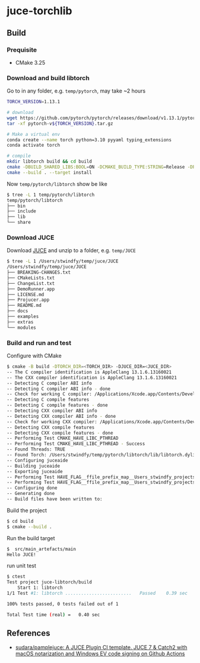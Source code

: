 # juce-torchlib

## Build

### Prequisite

* CMake 3.25

### Download and build libtorch

Go to in any folder, e.g. `temp/pytorch`, may take ~2 hours

```sh
TORCH_VERSION=1.13.1

# download
wget https://github.com/pytorch/pytorch/releases/download/v1.13.1/pytorch-v${TORCH_VERSION}.tar.gz
tar -xf pytorch-v${TORCH_VERSION}.tar.gz

# Make a virtual env
conda create --name torch python=3.10 pyyaml typing_extensions
conda activate torch

# compile
mkdir libtorch build && cd build
cmake -DBUILD_SHARED_LIBS:BOOL=ON -DCMAKE_BUILD_TYPE:STRING=Release -DPYTHON_EXECUTABLE:PATH=`which python3` -DCMAKE_INSTALL_PREFIX:PATH=../libtorch -USE_MPS=ON ../pytorch-v${TORCH_VERSION}
cmake --build . --target install
```

Now `temp/pytorch/libtorch` show be like

```sh
$ tree -L 1 temp/pytorch/libtorch
temp/pytorch/libtorch
├── bin
├── include
├── lib
└── share
```

### Download JUCE

Download [JUCE](https://juce.com/download/) and unzip to a folder, e.g. `temp/JUCE`

```sh
$ tree -L 1 /Users/stwindfy/temp/juce/JUCE
/Users/stwindfy/temp/juce/JUCE
├── BREAKING-CHANGES.txt
├── CMakeLists.txt
├── ChangeList.txt
├── DemoRunner.app
├── LICENSE.md
├── Projucer.app
├── README.md
├── docs
├── examples
├── extras
└── modules
```

### Build and run and test

Configure with CMake

```sh
$ cmake -B build -DTORCH_DIR=<TORCH_DIR> -DJUCE_DIR=<JUCE_DIR>
-- The C compiler identification is AppleClang 13.1.6.13160021
-- The CXX compiler identification is AppleClang 13.1.6.13160021
-- Detecting C compiler ABI info
-- Detecting C compiler ABI info - done
-- Check for working C compiler: /Applications/Xcode.app/Contents/Developer/Toolchains/XcodeDefault.xctoolchain/usr/bin/cc - skipped
-- Detecting C compile features
-- Detecting C compile features - done
-- Detecting CXX compiler ABI info
-- Detecting CXX compiler ABI info - done
-- Check for working CXX compiler: /Applications/Xcode.app/Contents/Developer/Toolchains/XcodeDefault.xctoolchain/usr/bin/c++ - skipped
-- Detecting CXX compile features
-- Detecting CXX compile features - done
-- Performing Test CMAKE_HAVE_LIBC_PTHREAD
-- Performing Test CMAKE_HAVE_LIBC_PTHREAD - Success
-- Found Threads: TRUE  
-- Found Torch: /Users/stwindfy/temp/pytorch/libtorch/lib/libtorch.dylib  
-- Configuring juceaide
-- Building juceaide
-- Exporting juceaide
-- Performing Test HAVE_FLAG__ffile_prefix_map__Users_stwindfy_projects_juce_libtorch_build__deps_catch2_src__
-- Performing Test HAVE_FLAG__ffile_prefix_map__Users_stwindfy_projects_juce_libtorch_build__deps_catch2_src__ - Success
-- Configuring done
-- Generating done
-- Build files have been written to:
```

Build the project

```sh
$ cd build
$ cmake --build .
```

Run the build target

```sh
$  src/main_artefacts/main
Hello JUCE!
```

run unit test

```sh
$ ctest
Test project juce-libtorch/build
    Start 1: libtorch
1/1 Test #1: libtorch .........................   Passed    0.39 sec

100% tests passed, 0 tests failed out of 1

Total Test time (real) =   0.40 sec
```

## References

* [sudara/pamplejuce: A JUCE Plugin CI template. JUCE 7 & Catch2 with macOS notarization and Windows EV code signing on Github Actions](https://github.com/sudara/pamplejuce)